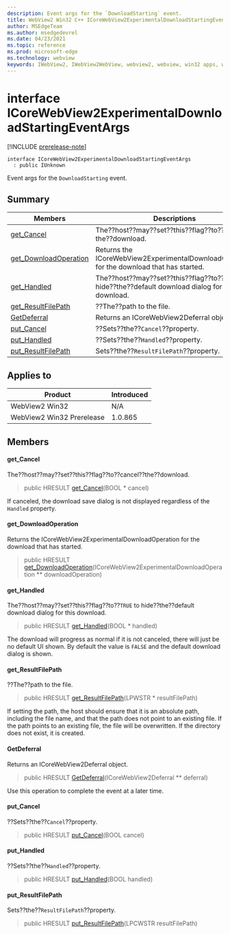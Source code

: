 ```yaml
---
description: Event args for the `DownloadStarting` event.
title: WebView2 Win32 C++ ICoreWebView2ExperimentalDownloadStartingEventArgs
author: MSEdgeTeam
ms.author: msedgedevrel
ms.date: 04/23/2021
ms.topic: reference
ms.prod: microsoft-edge
ms.technology: webview
keywords: IWebView2, IWebView2WebView, webview2, webview, win32 apps, win32, edge, ICoreWebView2, ICoreWebView2Controller, browser control, edge html, ICoreWebView2ExperimentalDownloadStartingEventArgs
---
```


# interface ICoreWebView2ExperimentalDownloadStartingEventArgs

[!INCLUDE [prerelease-note](../includes/prerelease-note.md)]

```
interface ICoreWebView2ExperimentalDownloadStartingEventArgs
  : public IUnknown
```

Event args for the `DownloadStarting` event.

## Summary

 Members                        | Descriptions
--------------------------------|---------------------------------------------
[get_Cancel](#get_cancel) | The??host??may??set??this??flag??to??cancel??the??download.
[get_DownloadOperation](#get_downloadoperation) | Returns the ICoreWebView2ExperimentalDownloadOperation for the download that has started.
[get_Handled](#get_handled) | The??host??may??set??this??flag??to??`TRUE` to hide??the??default download dialog for this download.
[get_ResultFilePath](#get_resultfilepath) | ??The??path to the file.
[GetDeferral](#getdeferral) | Returns an ICoreWebView2Deferral object.
[put_Cancel](#put_cancel) | ??Sets??the??`Cancel`??property.
[put_Handled](#put_handled) | ??Sets??the??`Handled`??property.
[put_ResultFilePath](#put_resultfilepath) | Sets??the??`ResultFilePath`??property.

## Applies to

Product                         | Introduced
--------------------------------|---------------------------------------------
WebView2 Win32            |    N/A
WebView2 Win32 Prerelease |    1.0.865

## Members

#### get_Cancel

The??host??may??set??this??flag??to??cancel??the??download.

> public HRESULT [get_Cancel](#get_cancel)(BOOL * cancel)

If canceled, the download save dialog is not displayed regardless of the `Handled` property.

#### get_DownloadOperation

Returns the ICoreWebView2ExperimentalDownloadOperation for the download that has started.

> public HRESULT [get_DownloadOperation](#get_downloadoperation)(ICoreWebView2ExperimentalDownloadOperation ** downloadOperation)

#### get_Handled

The??host??may??set??this??flag??to??`TRUE` to hide??the??default download dialog for this download.

> public HRESULT [get_Handled](#get_handled)(BOOL * handled)

The download will progress as normal if it is not canceled, there will just be no default UI shown. By default the value is `FALSE` and the default download dialog is shown.

#### get_ResultFilePath

??The??path to the file.

> public HRESULT [get_ResultFilePath](#get_resultfilepath)(LPWSTR * resultFilePath)

If setting the path, the host should ensure that it is an absolute path, including the file name, and that the path does not point to an existing file. If the path points to an existing file, the file will be overwritten. If the directory does not exist, it is created.

#### GetDeferral

Returns an ICoreWebView2Deferral object.

> public HRESULT [GetDeferral](#getdeferral)(ICoreWebView2Deferral ** deferral)

Use this operation to complete the event at a later time.

#### put_Cancel

??Sets??the??`Cancel`??property.

> public HRESULT [put_Cancel](#put_cancel)(BOOL cancel)

#### put_Handled

??Sets??the??`Handled`??property.

> public HRESULT [put_Handled](#put_handled)(BOOL handled)

#### put_ResultFilePath

Sets??the??`ResultFilePath`??property.

> public HRESULT [put_ResultFilePath](#put_resultfilepath)(LPCWSTR resultFilePath)

